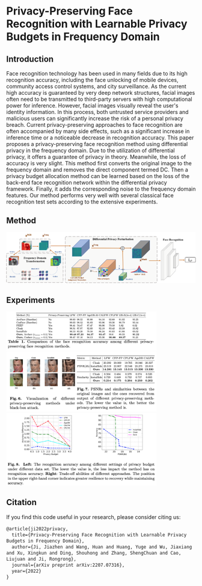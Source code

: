 # Privacy-Preserving Face Recognition with Learnable Privacy Budgets in Frequency Domain

## Introduction

Face recognition technology has been used in many fields due to its high recognition accuracy, including the face unlocking of mobile devices, community access control systems, and city surveillance. As the current high accuracy is guaranteed by very deep network structures, facial images often need to be transmitted to third-party servers with high computational power for inference. However, facial images visually reveal the user's identity information. In this process, both untrusted service providers and malicious users can significantly increase the risk of a personal privacy breach. Current privacy-preserving approaches to face recognition are often accompanied by many side effects, such as a significant increase in inference time or a noticeable decrease in recognition accuracy. This paper proposes a privacy-preserving face recognition method using differential privacy in the frequency domain. Due to the utilization of differential privacy, it offers a guarantee of privacy in theory. Meanwhile, the loss of accuracy is very slight. This method first converts the original image to the frequency domain and removes the direct component termed DC. Then a privacy budget allocation method can be learned based on the loss of the back-end face recognition network within the differential privacy framework. Finally, it adds the corresponding noise to the frequency domain features. Our method performs very well with several classical face recognition test sets according to the extensive experiments.

## Method

<img src="doc/main.png" title="framework" width="800">


## Experiments


<img src="doc/result1.png" title="framework" width="400">


<img src="doc/result2.png" title="framework" width="400">

<img src="doc/result3.png" title="framework" width="400">

## Citation
If you find this code useful in your research, please consider citing us:
```
@article{ji2022privacy,
  title={Privacy-Preserving Face Recognition with Learnable Privacy Budgets in Frequency Domain},
  author={Ji, Jiazhen and Wang, Huan and Huang, Yuge and Wu, Jiaxiang and Xu, Xingkun and Ding, Shouhong and Zhang, ShengChuan and Cao, Liujuan and Ji, Rongrong},
  journal={arXiv preprint arXiv:2207.07316},
  year={2022}
}

